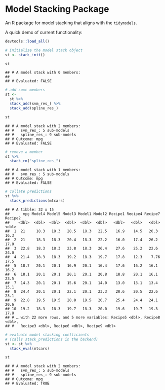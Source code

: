 Model Stacking Package
================

An R package for model stacking that aligns with the `tidymodels`.

A quick demo of current functionality:

``` r
devtools::load_all()
```

``` r
# initialize the model stack object
st <- stack_init()

st
```

    ## # A model stack with 0 members:
    ## 
    ## # Evaluated: FALSE

``` r
# add some members
st <- 
  st %>%
  stack_add(svm_res_) %>%
  stack_add(spline_res_)

st
```

    ## # A model stack with 2 members:
    ## #   svm_res_: 5 sub-models
    ## #   spline_res_: 9 sub-models
    ## # Outcome: mpg
    ## # Evaluated: FALSE

``` r
# remove a member
st %>%
  stack_rm("spline_res_")
```

    ## # A model stack with 1 members:
    ## #   svm_res_: 5 sub-models
    ## # Outcome: mpg
    ## # Evaluated: FALSE

``` r
# collate predictions
st %>%
  stack_predictions(mtcars)
```

    ## # A tibble: 32 x 15
    ##      mpg Model4 Model5 Model3 Model1 Model2 Recipe1 Recipe4 Recipe7 Recipe2
    ##    <dbl>  <dbl>  <dbl>  <dbl>  <dbl>  <dbl>   <dbl>   <dbl>   <dbl>   <dbl>
    ##  1  21     18.3   18.3   20.5   18.3   22.5    16.9    14.5   20.3     16.3
    ##  2  21     18.3   18.3   20.4   18.3   22.2    16.0    17.4   26.2     17.0
    ##  3  22.8   18.3   18.3   23.8   18.3   26.4    27.6    25.2   22.6     24.0
    ##  4  21.4   18.3   18.3   19.2   18.3   19.7    17.8    12.3    7.76    17.5
    ##  5  18.7   20.1   20.1   16.9   20.1   16.4    17.6    16.2   16.1     16.2
    ##  6  18.1   20.1   20.1   20.1   20.1   20.8    18.8    20.1   16.1     23.5
    ##  7  14.3   20.1   20.1   15.6   20.1   14.0    13.0    13.1   13.4     15.1
    ##  8  24.4   20.1   20.1   22.1   20.1   23.3    20.6    20.5   22.6     23.1
    ##  9  22.8   19.5   19.5   20.8   19.5   20.7    25.4    24.4   24.1     20.6
    ## 10  19.2   18.3   18.3   19.7   18.3   20.0    19.6    19.7   19.3     17.8
    ## # … with 22 more rows, and 5 more variables: Recipe5 <dbl>, Recipe8 <dbl>,
    ## #   Recipe3 <dbl>, Recipe6 <dbl>, Recipe9 <dbl>

``` r
# evaluate model stacking coefficients
# (calls stack_predictions in the backend)
st <- st %>%
  stack_eval(mtcars)

st
```

    ## # A model stack with 2 members:
    ## #   svm_res_: 5 sub-models
    ## #   spline_res_: 9 sub-models
    ## # Outcome: mpg
    ## # Evaluated: TRUE
